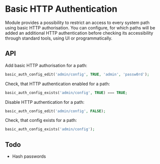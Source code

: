 # Basic HTTP Authentication

Module provides a possibility to restrict an access to every system path using basic HTTP authorisation. You can configure, for which paths will be added an additional HTTP authentication before checking its accessibility through standard tools, using UI or programmatically.

## API

Add basic HTTP authorisation for a path:

```php
basic_auth_config_edit('admin/config', TRUE, 'admin', 'passw0rd');
```

Check, that HTTP authentication enabled for a path:

```php
basic_auth_config_exists('admin/config', TRUE) === TRUE;
```

Disable HTTP authentication for a path:

```php
basic_auth_config_edit('admin/config', FALSE);
```

Check, that config exists for a path:

```php
basic_auth_config_exists('admin/config');
```

## Todo

- Hash passwords
